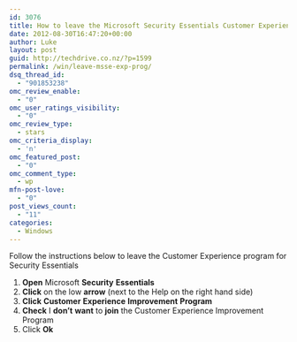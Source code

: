 ```yaml
---
id: 3076
title: How to leave the Microsoft Security Essentials Customer Experience Program
date: 2012-08-30T16:47:20+00:00
author: Luke
layout: post
guid: http://techdrive.co.nz/?p=1599
permalink: /win/leave-msse-exp-prog/
dsq_thread_id:
  - "901853238"
omc_review_enable:
  - "0"
omc_user_ratings_visibility:
  - "0"
omc_review_type:
  - stars
omc_criteria_display:
  - 'n'
omc_featured_post:
  - "0"
omc_comment_type:
  - wp
mfn-post-love:
  - "0"
post_views_count:
  - "11"
categories:
  - Windows
---
```

Follow the instructions below to leave the Customer Experience program for Security Essentials

<ol start="1">
  <li>
    <strong>Open</strong> Microsoft <strong>Security</strong> <strong>Essentials</strong>
  </li>
  <li>
    <strong>Click</strong> on the low <strong>arrow</strong> (next to the Help on the right hand side)
  </li>
  <li>
    <strong>Click</strong> <strong>Customer</strong> <strong>Experience</strong> <strong>Improvement</strong> <strong>Program</strong>
  </li>
  <li>
    <strong>Check</strong> I <strong>don&#8217;t</strong> <strong>want</strong> to <strong>join</strong> the Customer Experience Improvement Program
  </li>
  <li>
    Click <strong>Ok</strong>
  </li>
</ol>